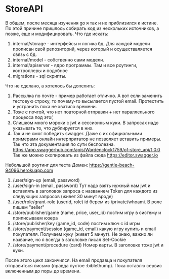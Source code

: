 # StoreAPI
В общем, после месяца изучения go я так и не приблизился к истине. По этой причине пришлось собирать код из нескольких источников, а позже, еще и модифицировать.
Что где искать:
  1. internal/storage - интерфейсы и логика бд. Для каждой модели прописан свой репозиторий, через который и осуществвляется связь с бд.
  2. internal/model - собственно сами модели.
  3. internal/apiserver - ядро программы. Там и все роутинги, контроллеры и подобное
  4. migrations - sql скрипты.
  
Что не сделано, а хотелось бы допелить:
  1. Рассылка по почте - пример работает отлично. А вот если заменить тестовую строку, то почему-то высылается пустой email. Протестить и устранить пока не хватило времени.
  2. Тоже с почтой, что нет повторной отправки + нет параллельного процесса под это(
  3. Слишком много мороки с jwt и сессионным куки. В запросах надо указывать то, что дублируется в них.
  4. Так и не смог победить swagger. Даже с их официальными примерами онлайн интерпритатор не позволяет вставить примеры. Так что эта документация по сути бесполезна.
  https://app.swaggerhub.com/apis/Wardenclock1759/of-store_api/1.0.0 Так же можно скопировать из файла сюда https://editor.swagger.io


Небольшой роутинг для теста
Домен: https://gentle-beach-94096.herokuapp.com
  1. /user/sign-up (email, password)
  2. /user/sign-in (email, password) Тут надо взять нужный нам jwt и вставлять в заголовок запроса с названием Token для каждого из следующих запросов (живет 30 минут вроде)
  3. /user/role/grant-role (userid, role) id берем из /private/whoami. В роле пишем "seller"
  4. /store/publisher/game (name, price, user_id) постим игру в систему и приписываем юзера
  5. /store/publisher/key (game_id, code) постим ключ с id игры
  6. /store/payment/session (game_id, email) какую игру купить и email покупателя. Получаем куку (живет 5 минут). Не знаю, важно ли название, но я всегда в заголовке писал Set-Cookie
  7. /store/payment/procedure (card) Номер карты. В заголовке тоже jwt и куки.
  
После этого цикл закончился. На email продавца и покупателя отправиться письмо (правда пустое :biblethump). Пока оставлю сервис включенным до поры до времени. 
